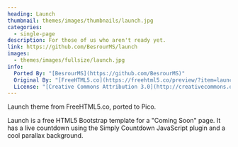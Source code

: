 ```yaml
---
heading: Launch
thumbnail: themes/images/thumbnails/launch.jpg
categories:
  - single-page
description: For those of us who aren't ready yet.
link: https://github.com/BesrourMS/launch
images:
  - themes/images/fullsize/launch.jpg
info:
  Ported By: "[BesrourMS](https://github.com/BesrourMS)"
  Original By: "[FreeHTML5.co](https://freehtml5.co/preview/?item=launch-free-html5-bootstrap-template-for-coming-soon-page)"
  License: "[Creative Commons Attribution 3.0](http://creativecommons.org/licenses/by/3.0/)"
---
```


Launch theme from FreeHTML5.co, ported to Pico.

Launch is a free HTML5 Bootstrap template for a "Coming Soon" page. It has a live countdown using the Simply Countdown JavaScript plugin and a cool parallax background.
